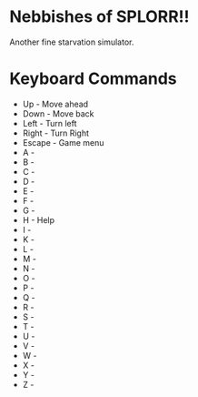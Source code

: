# Nebbishes of SPLORR!!
Another fine starvation simulator.

# Keyboard Commands
* Up - Move ahead
* Down - Move back
* Left - Turn left
* Right - Turn Right
* Escape - Game menu
* A -
* B -
* C -
* D -
* E -
* F -
* G -
* H - Help
* I -
* K -
* L -
* M -
* N -
* O -
* P -
* Q -
* R -
* S -
* T -
* U -
* V -
* W -
* X -
* Y -
* Z -